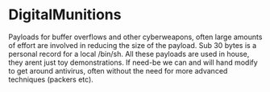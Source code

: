 # DigitalMunitions
Payloads for buffer overflows and other cyberweapons, often large amounts of effort are involved in reducing the size of the payload. Sub 30 bytes is a personal record for a local /bin/sh. All these payloads are used in house, they arent just toy demonstrations. If need-be we can and will hand modify to get around antivirus, often without the need for more advanced techniques (packers etc).
